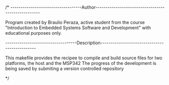 /*
-----------------------------------Author---------------------------------------------------

Program created by Braulio Peraza, active student from the course "Introduction to Embedded Systems Software and Development" with educational purposes only.



-----------------------------------Description----------------------------------------------

This makefile provides the recipee to compile and build source files for two platforms, the host and the MSP342
The progress of the development is being saved by submiting a version controlled repository

*/
